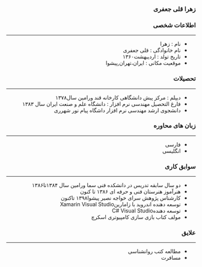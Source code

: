 <style type="text/css">
body{
 direction:rtl;
}
</style>
### زهرا قلی جعفری

### اطلاعات شخصی

---
+ نام : زهرا
+ نام خانوادگی : قلی جعفری
+ تاریخ تولد : اردیبهشت۱۳۶۰ 
+ موقعیت مکانی : ایران،تهران,پیشوا


### تحصیلات

---
+ دیپلم : مرکز پیش دانشگاهی کارخانه قند ورامین سال۱۳۷۸
+ فارغ التحصیل مهندسی نرم افزار : دانشگاه علم و صنعت ایران سال ۱۳۸۳ 
+ دانشجوی ارشد مهندسی نرم افزار داشگاه پیام نور شهرری


### زبان های محاوره

---
+ فارسی
+ انگلیسی

### سوابق کاری

---
+ دو سال سابقه تدریس در دانشکده فنی سما ورامین سال ۱۳۸۴تا۱۳۸۶
+ هنرآموز هنرستان فنی و حرفه ای ۱۳۸۶ تا کنون
+ کارشناس پژوهش سرای خواجه نصیر پیشوا۱۳۹۸ تاکنون
+  توسعه دهنده اندروید با زامارینXamarin Visual Studio 
+  توسعه دهندهC# Visual Studio
+  مولف کتاب بازی سازی کامپیوتری اسکرچ


### علایق

---  
+ مطالعه کتب روانشناسی
+ مسافرت

